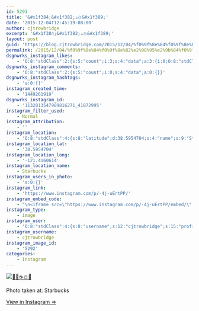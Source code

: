 ```yaml
---
id: 5291
title: '&#x1f384;&#x1f382;☕⛄&#x1f389;'
date: '2015-12-04T12:45:19-08:00'
author: cjtrowbridge
excerpt: '&#x1f384;&#x1f382;☕⛄&#x1f389;'
layout: post
guid: 'https://blog.cjtrowbridge.com/2015/12/04/%f0%9f%8e%84%f0%9f%8e%82%e2%98%95%e2%9b%84%f0%9f%8e%89/'
permalink: /2015/12/04/%f0%9f%8e%84%f0%9f%8e%82%e2%98%95%e2%9b%84%f0%9f%8e%89/
dsgnwrks_instagram_likes:
    - 'O:8:"stdClass":2:{s:5:"count";i:3;s:4:"data";a:3:{i:0;O:8:"stdClass":4:{s:8:"username";s:11:"pickled_bus";s:15:"profile_picture";s:100:"https://scontent.cdninstagram.com/hphotos-xtp1/t51.2885-19/11848951_961783080510995_1312808454_a.jpg";s:2:"id";s:9:"374997968";s:9:"full_name";s:13:"Jordan Keller";}i:1;O:8:"stdClass":4:{s:8:"username";s:17:"if_ckinglovemusic";s:15:"profile_picture";s:109:"https://scontent.cdninstagram.com/hphotos-xta1/t51.2885-19/s150x150/12104942_858439474271530_1261359524_a.jpg";s:2:"id";s:10:"1476718804";s:9:"full_name";s:3:"Ian";}i:2;O:8:"stdClass":4:{s:8:"username";s:13:"bimmerkidalex";s:15:"profile_picture";s:100:"https://scontent.cdninstagram.com/hphotos-xpf1/t51.2885-19/11950515_519026054928342_2044629779_a.jpg";s:2:"id";s:9:"319753206";s:9:"full_name";s:13:"Alex Gonzalez";}}}'
dsgnwrks_instagram_comments:
    - 'O:8:"stdClass":2:{s:5:"count";i:0;s:4:"data";a:0:{}}'
dsgnwrks_instagram_hashtags:
    - 'a:0:{}'
instagram_created_time:
    - '1449261919'
dsgnwrks_instagram_id:
    - '1132813547989816271_41872995'
instagram_filter_used:
    - Normal
instagram_attribution:
    - ''
instagram_location:
    - 'O:8:"stdClass":4:{s:8:"latitude";d:38.5954704;s:4:"name";s:9:"Starbucks";s:9:"longitude";d:-121.4160614;s:2:"id";i:319008;}'
instagram_location_lat:
    - '38.5954704'
instagram_location_long:
    - '-121.4160614'
instagram_location_name:
    - Starbucks
instagram_users_in_photo:
    - 'a:0:{}'
instagram_link:
    - 'https://www.instagram.com/p/-4j-uErtPP/'
instagram_embed_code:
    - "\n<iframe src=\"https://www.instagram.com/p/-4j-uErtPP/embed/\" width=\"612\" height=\"710\" frameborder=\"0\" scrolling=\"no\" allowtransparency=\"true\" class=\"insta-image-embed\"></iframe>\n"
instagram_type:
    - image
instagram_user:
    - 'O:8:"stdClass":4:{s:8:"username";s:12:"cjtrowbridge";s:15:"profile_picture";s:109:"https://scontent.cdninstagram.com/hphotos-xat1/t51.2885-19/s150x150/12081186_1759494767611229_280555941_a.jpg";s:2:"id";s:8:"41872995";s:9:"full_name";s:13:"CJ Trowbridge";}'
instagram_username:
    - cjtrowbridge
instagram_image_id:
    - '5292'
categories:
    - Instagram
---
```


[![🎄🎂☕⛄🎉](https://blog.cjtrowbridge.com/wp-content/uploads/2015/12/1449261919-1-1.jpg)](https://www.instagram.com/p/-4j-uErtPP/)

Photo taken at: Starbucks

[View in Instagram ⇒](https://www.instagram.com/p/-4j-uErtPP/)